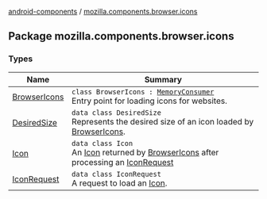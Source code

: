 [android-components](../index.md) / [mozilla.components.browser.icons](./index.md)

## Package mozilla.components.browser.icons

### Types

| Name | Summary |
|---|---|
| [BrowserIcons](-browser-icons/index.md) | `class BrowserIcons : `[`MemoryConsumer`](../mozilla.components.support.base.memory/-memory-consumer/index.md)<br>Entry point for loading icons for websites. |
| [DesiredSize](-desired-size/index.md) | `data class DesiredSize`<br>Represents the desired size of an icon loaded by [BrowserIcons](-browser-icons/index.md). |
| [Icon](-icon/index.md) | `data class Icon`<br>An [Icon](-icon/index.md) returned by [BrowserIcons](-browser-icons/index.md) after processing an [IconRequest](-icon-request/index.md) |
| [IconRequest](-icon-request/index.md) | `data class IconRequest`<br>A request to load an [Icon](-icon/index.md). |
